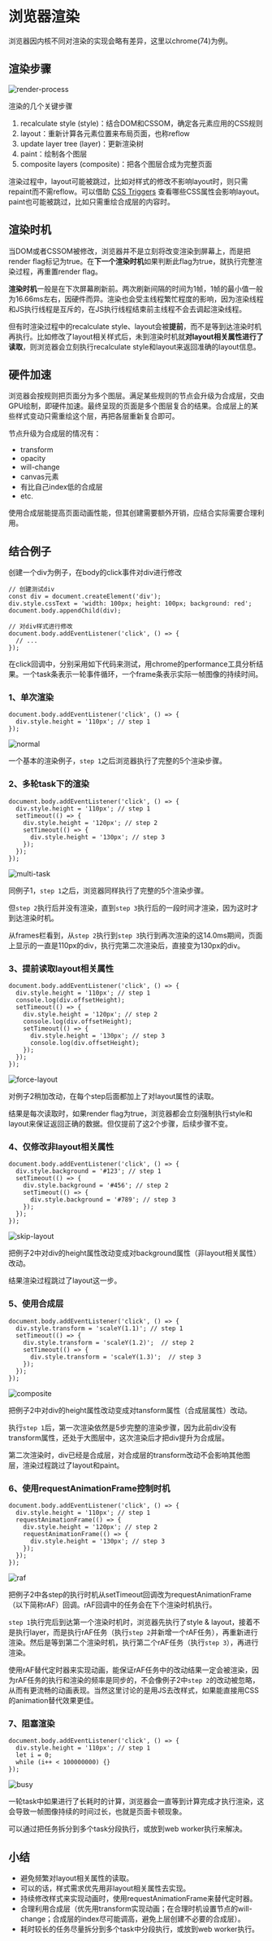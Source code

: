 # 浏览器渲染

浏览器因内核不同对渲染的实现会略有差异，这里以chrome(74)为例。

## 渲染步骤

![render-process](../resources/browser-render/render-process.png)

渲染的几个关键步骤

1. recalculate style (style)：结合DOM和CSSOM，确定各元素应用的CSS规则
2. layout：重新计算各元素位置来布局页面，也称reflow
3. update layer tree (layer)：更新渲染树
4. paint：绘制各个图层
5. composite layers (composite)：把各个图层合成为完整页面

渲染过程中，layout可能被跳过，比如对样式的修改不影响layout时，则只需repaint而不需reflow。可以借助 [CSS Triggers](https://csstriggers.com/) 查看哪些CSS属性会影响layout。paint也可能被跳过，比如只需重绘合成层的内容时。

## 渲染时机

当DOM或者CSSOM被修改，浏览器并不是立刻将改变渲染到屏幕上，而是把render flag标记为true。在**下一个渲染时机**如果判断此flag为true，就执行完整渲染过程，再重置render flag。

**渲染时机**一般是在下次屏幕刷新前。两次刷新间隔的时间为1帧，1帧的最小值一般为16.66ms左右，因硬件而异。渲染也会受主线程繁忙程度的影响，因为渲染线程和JS执行线程是互斥的，在JS执行线程结束前主线程不会去调起渲染线程。

但有时渲染过程中的recalculate style、layout会被**提前**，而不是等到达渲染时机再执行。比如修改了layout相关样式后，未到渲染时机就**对layout相关属性进行了读取**，则浏览器会立刻执行recalculate style和layout来返回准确的layout信息。

## 硬件加速

浏览器会按规则把页面分为多个图层。满足某些规则的节点会升级为合成层，交由GPU绘制，即硬件加速。最终呈现的页面是多个图层复合的结果。合成层上的某些样式变动只需重绘这个层，再把各层重新复合即可。

节点升级为合成层的情况有：

- transform
- opacity
- will-change
- canvas元素
- 有比自己index低的合成层
- etc.

使用合成层能提高页面动画性能，但其创建需要额外开销，应结合实际需要合理利用。


## 结合例子


创建一个div为例子，在body的click事件对div进行修改

    // 创建测试div
    const div = document.createElement('div');
    div.style.cssText = 'width: 100px; height: 100px; background: red';
    document.body.appendChild(div);

    // 对div样式进行修改
    document.body.addEventListener('click', () => {
      // ...
    });


在click回调中，分别采用如下代码来测试，用chrome的performance工具分析结果。一个task条表示一轮事件循环，一个frame条表示实际一帧图像的持续时间。

### 1、单次渲染


    document.body.addEventListener('click', () => {
      div.style.height = '110px'; // step 1
    });


  ![normal](../resources/browser-render/screenshot/normal.jpg)

  一个基本的渲染例子，`step 1`之后浏览器执行了完整的5个渲染步骤。

### 2、多轮task下的渲染


    document.body.addEventListener('click', () => {
      div.style.height = '110px'; // step 1
      setTimeout(() => {
        div.style.height = '120px'; // step 2
        setTimeout(() => {
          div.style.height = '130px'; // step 3
        });
      });
    });



![multi-task](../resources/browser-render/screenshot/multi-task.jpg)

同例子1，`step 1`之后，浏览器同样执行了完整的5个渲染步骤。

但`step 2`执行后并没有渲染，直到`step 3`执行后的一段时间才渲染，因为这时才到达渲染时机。

从frames栏看到，从`step 2`执行到`step 3`执行到再次渲染的这14.0ms期间，页面上显示的一直是110px的div，执行完第二次渲染后，直接变为130px的div。


### 3、提前读取layout相关属性


    document.body.addEventListener('click', () => {
      div.style.height = '110px'; // step 1
      console.log(div.offsetHeight);
      setTimeout(() => {
        div.style.height = '120px'; // step 2
        console.log(div.offsetHeight);
        setTimeout(() => {
          div.style.height = '130px'; // step 3
          console.log(div.offsetHeight);
        });
      });
    });


![force-layout](../resources/browser-render/screenshot/force-layout.jpg)


对例子2稍加改动，在每个step后面都加上了对layout属性的读取。

结果是每次读取时，如果render flag为true，浏览器都会立刻强制执行style和layout来保证返回正确的数据。但仅提前了这2个步骤，后续步骤不变。


### 4、仅修改非layout相关属性


    document.body.addEventListener('click', () => {
      div.style.background = '#123'; // step 1
      setTimeout(() => {
        div.style.background = '#456'; // step 2
        setTimeout(() => {
          div.style.background = '#789'; // step 3
        });
      });
    });

![skip-layout](../resources/browser-render/screenshot/skip-layout.jpg)

把例子2中对div的height属性改动变成对background属性（非layout相关属性）改动。

结果渲染过程跳过了layout这一步。

### 5、使用合成层


    document.body.addEventListener('click', () => {
      div.style.transform = 'scaleY(1.1)'; // step 1
      setTimeout(() => {
        div.style.transform = 'scaleY(1.2)';  // step 2
        setTimeout(() => {
          div.style.transform = 'scaleY(1.3)';  // step 3
        });
      });
    });


![composite](../resources/browser-render/screenshot/composite.jpg)


把例子2中对div的height属性改动变成对tansform属性（合成层属性）改动。

执行`step 1`后，第一次渲染依然是5步完整的渲染步骤，因为此前div没有transform属性，还处于大图层中，这次渲染后才把div提升为合成层。

第二次渲染时，div已经是合成层，对合成层的transform改动不会影响其他图层，渲染过程跳过了layout和paint。


### 6、使用requestAnimationFrame控制时机


    document.body.addEventListener('click', () => {
      div.style.height = '110px'; // step 1
      requestAnimationFrame(() => {
        div.style.height = '120px'; // step 2
        requestAnimationFrame(() => {
          div.style.height = '130px'; // step 3
        });
      });
    });


![raf](../resources/browser-render/screenshot/raf.jpg)


把例子2中各step的执行时机从setTimeout回调改为requestAnimationFrame（以下简称rAF）回调。rAF回调中的任务会在下个渲染时机执行。

`step 1`执行完后到达第一个渲染时机时，浏览器先执行了style & layout，接着不是执行layer，而是执行rAF任务（执行`step 2`并新增一个rAF任务），再重新进行渲染。然后是等到第二个渲染时机，执行第二个rAF任务（执行`step 3`），再进行渲染。

使用rAF替代定时器来实现动画，能保证rAF任务中的改动结果一定会被渲染，因为rAF任务的执行和渲染的频率是同步的，不会像例子2中`step 2`的改动被忽略，从而有更流畅的动画表现。当然这里讨论的是用JS去改样式，如果能直接用CSS的animation替代效果更佳。


### 7、阻塞渲染


    document.body.addEventListener('click', () => {
      div.style.height = '110px'; // step 1
      let i = 0;
      while (i++ < 100000000) {}
    });

![busy](../resources/browser-render/screenshot/busy.jpg)

一轮task中如果进行了长耗时的计算，浏览器会一直等到计算完成才执行渲染，这会导致一帧图像持续的时间过长，也就是页面卡顿现象。

可以通过把任务拆分到多个task分段执行，或放到web worker执行来解决。

## 小结

- 避免频繁对layout相关属性的读取。
- 可以的话，样式需求优先用非layout相关属性去实现。
- 持续修改样式来实现动画时，使用requestAnimationFrame来替代定时器。
- 合理利用合成层（优先用transform实现动画；在合理时机设置节点的will-change；合成层的index尽可能调高，避免上层创建不必要的合成层）。
- 耗时较长的任务尽量拆分到多个task中分段执行，或放到web worker执行。

